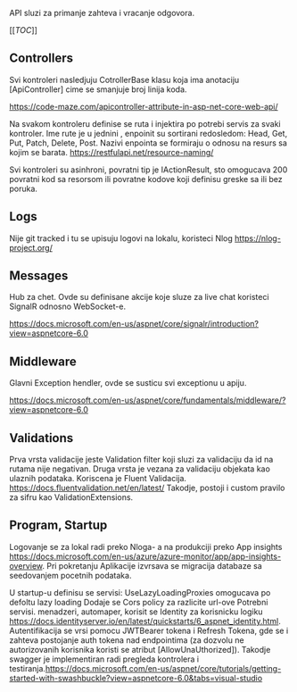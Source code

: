 API sluzi za primanje zahteva i vracanje odgovora.

[[_TOC_]]


## Controllers

Svi kontroleri nasledjuju CotrollerBase klasu koja ima anotaciju [ApiController] cime se smanjuje broj linija koda.

https://code-maze.com/apicontroller-attribute-in-asp-net-core-web-api/

Na svakom kontroleru definise se ruta i injektira po potrebi servis za svaki kontroler. Ime rute je u jednini , enpoinit su sortirani redosledom: Head, Get, Put, Patch, Delete, Post. Nazivi enpointa se formiraju o odnosu na resurs sa kojim se barata. https://restfulapi.net/resource-naming/

Svi kontroleri su asinhroni, povratni tip je IActionResult, sto omogucava 200 povratni kod sa resorsom ili povratne kodove koji definisu greske sa ili bez poruka.

## Logs
Nije git tracked i tu se upisuju logovi na lokalu, koristeci Nlog https://nlog-project.org/

## Messages
Hub za chet. Ovde su definisane akcije koje sluze za live chat koristeci SignalR odnosno WebSocket-e.

https://docs.microsoft.com/en-us/aspnet/core/signalr/introduction?view=aspnetcore-6.0

## Middleware
Glavni Exception hendler, ovde se susticu svi exceptionu u apiju.

https://docs.microsoft.com/en-us/aspnet/core/fundamentals/middleware/?view=aspnetcore-6.0

## Validations

Prva vrsta validacije jeste Validation filter koji sluzi za validaciju da id na rutama nije negativan.
Druga vrsta je vezana za validaciju objekata kao ulaznih podataka. Koriscena je Fluent Validacija.
https://docs.fluentvalidation.net/en/latest/
Takodje, postoji i custom pravilo za sifru kao ValidationExtensions.

## Program, Startup
Logovanje se za lokal radi preko Nloga- a na produkciji preko App insights https://docs.microsoft.com/en-us/azure/azure-monitor/app/app-insights-overview.
Pri pokretanju Aplikacije izvrsava se migracija databaze sa seedovanjem pocetnih podataka.

U startup-u definisu se servisi: UseLazyLoadingProxies omogucava po defoltu lazy loading
Dodaje se Cors policy za razlicite url-ove
Potrebni servisi. menadzeri, automaper, korisit se Identity za korisnicku logiku https://docs.identityserver.io/en/latest/quickstarts/6_aspnet_identity.html.
Autentifikacija se vrsi pomocu JWTBearer tokena i Refresh Tokena, gde se i zahteva postojanje auth tokena nad endpointima (za dozvolu ne autorizovanih korisnika koristi se atribut [AllowUnaUthorized]). Takodje swagger je implementiran radi pregleda kontrolera i testiranja.https://docs.microsoft.com/en-us/aspnet/core/tutorials/getting-started-with-swashbuckle?view=aspnetcore-6.0&tabs=visual-studio